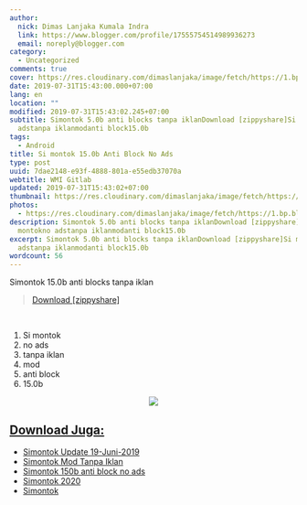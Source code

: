 ```yaml
---
author:
  nick: Dimas Lanjaka Kumala Indra
  link: https://www.blogger.com/profile/17555754514989936273
  email: noreply@blogger.com
category:
  - Uncategorized
comments: true
cover: https://res.cloudinary.com/dimaslanjaka/image/fetch/https://1.bp.blogspot.com/-KpglWEBljLY/XMevpDPyhkI/AAAAAAAABZw/iCCyiwjIMOsP_geq81zpicf0nm_zceNdgCEwYBhgL/w585/simontok.jpg
date: 2019-07-31T15:43:00.000+07:00
lang: en
location: ""
modified: 2019-07-31T15:43:02.245+07:00
subtitle: Simontok 5.0b anti blocks tanpa iklanDownload [zippyshare]Si montokno
  adstanpa iklanmodanti block15.0b
tags:
  - Android
title: Si montok 15.0b Anti Block No Ads
type: post
uuid: 7dae2148-e93f-4888-801a-e55edb37070a
webtitle: WMI Gitlab
updated: 2019-07-31T15:43:02+07:00
thumbnail: https://res.cloudinary.com/dimaslanjaka/image/fetch/https://1.bp.blogspot.com/-KpglWEBljLY/XMevpDPyhkI/AAAAAAAABZw/iCCyiwjIMOsP_geq81zpicf0nm_zceNdgCEwYBhgL/w585/simontok.jpg
photos:
  - https://res.cloudinary.com/dimaslanjaka/image/fetch/https://1.bp.blogspot.com/-KpglWEBljLY/XMevpDPyhkI/AAAAAAAABZw/iCCyiwjIMOsP_geq81zpicf0nm_zceNdgCEwYBhgL/w585/simontok.jpg
description: Simontok 5.0b anti blocks tanpa iklanDownload [zippyshare]Si
  montokno adstanpa iklanmodanti block15.0b
excerpt: Simontok 5.0b anti blocks tanpa iklanDownload [zippyshare]Si montokno
  adstanpa iklanmodanti block15.0b
wordcount: 56
---
```


<div dir="ltr" style="text-align: left;" trbidi="on">Simontok 15.0b anti blocks tanpa iklan<br><blockquote class="tr_bq"><a href="https://www2.zippyshare.com/v/IrbdO73G/file.html" rel="noopener noreferer nofollow" target="_blank">Download [zippyshare]</a></blockquote><br><ol style="text-align: left;"><li>Si montok</li><li>no ads</li><li>tanpa iklan</li><li>mod</li><li>anti block</li><li>15.0b</li></ol></div><div class="separator" style="clear: both; text-align: center;"><a href="https://res.cloudinary.com/dimaslanjaka/image/fetch/https://1.bp.blogspot.com/-KpglWEBljLY/XMevpDPyhkI/AAAAAAAABZw/iCCyiwjIMOsP_geq81zpicf0nm_zceNdgCEwYBhgL/w585/simontok.jpg" imageanchor="1" style="margin-left: 1em; margin-right: 1em;" rel="noopener noreferer nofollow"><img border="0" src="https://res.cloudinary.com/dimaslanjaka/image/fetch/https://1.bp.blogspot.com/-KpglWEBljLY/XMevpDPyhkI/AAAAAAAABZw/iCCyiwjIMOsP_geq81zpicf0nm_zceNdgCEwYBhgL/w585/simontok.jpg" data-original-width="585" data-original-height="585"></a></div>
<h2 id="download-juga" tabindex="-1"><a class="header-anchor" href="#download-juga">Download Juga:</a></h2>
<ul>
<li><a href="/2019/06/simontok-update-terbaru-19-juni-2019.html">Simontok Update 19-Juni-2019</a></li>
<li><a href="/2018/11/download-simontok-mod-no-ads-tanpa-iklan.html">Simontok Mod Tanpa Iklan</a></li>
<li><a href="/2019/07/si-montok-150b-anti-block-no-ads.html">Simontok 150b anti block no ads</a></li>
<li><a href="https://sfile.mobi/1wLSds1DBW3">Simontok 2020</a></li>
<li><a href="https://sfile.mobi/7vXO7p3V6MG">Simontok</a></li>
</ul>
